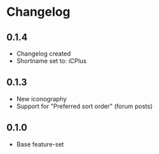 # Changelog

## 0.1.4
 - Changelog created
 - Shortname set to: iCPlus

## 0.1.3
 - New iconography
 - Support for "Preferred sort order" (forum posts)

## 0.1.0
 - Base feature-set

